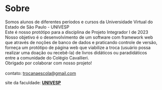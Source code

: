 # Sobre
Somos alunos de diferentes períodos e cursos da Universidade Virtual do Estado de São Paulo - UNIVESP<br> Este é nosso protótipo para a disciplina de Projeto Integrador I de 2023<br> Nosso objetivo é o desenvolvimento de um software com framework web que através de noções de banco de dados e praticando controle de versão, forneça um protótipo de página web que viabilize a troca (usuário possa realizar uma doação ou recebê-la) de livros didáticos ou paradidáticos entre a comunidade do Colégio Cavallieri.<br>Obrigado por colaborar com nosso projeto!<br><br>contato: trocanaescola@gmail.com


site da faculdade: **[UNIVESP](https://univesp.br/)**